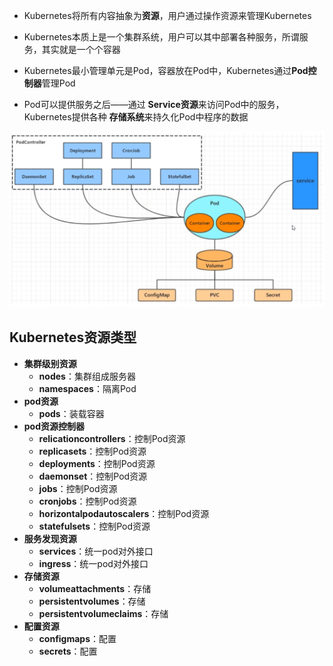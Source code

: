 * Kubernetes将所有内容抽象为**资源**，用户通过操作资源来管理Kubernetes

* Kubernetes本质上是一个集群系统，用户可以其中部署各种服务，所谓服务，其实就是一个个容器

* Kubernetes最小管理单元是Pod，容器放在Pod中，Kubernetes通过**Pod控制器**管理Pod

* Pod可以提供服务之后——通过 **Service资源**来访问Pod中的服务，Kubernetes提供各种 **存储系统**来持久化Pod中程序的数据

![2](p/2.png)

## Kubernetes资源类型

* **集群级别资源**
  * **nodes**：集群组成服务器
  * **namespaces**：隔离Pod
* **pod资源**
  * **pods**：装载容器
* **pod资源控制器**
  * **relicationcontrollers**：控制Pod资源
  * **replicasets**：控制Pod资源
  * **deployments**：控制Pod资源
  * **daemonset**：控制Pod资源
  * **jobs**：控制Pod资源
  * **cronjobs**：控制Pod资源
  * **horizontalpodautoscalers**：控制Pod资源
  * **statefulsets**：控制Pod资源
* **服务发现资源**
  * **services**：统一pod对外接口
  * **ingress**：统一pod对外接口
* **存储资源**
  * **volumeattachments**：存储
  * **persistentvolumes**：存储
  * **persistentvolumeclaims**：存储
* **配置资源**
  * **configmaps**：配置
  * **secrets**：配置
